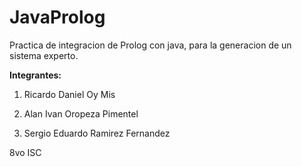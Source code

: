 # JavaProlog
Practica de integracion de Prolog con java, para la generacion de un sistema experto.

__Integrantes:__

1. Ricardo Daniel Oy Mis 

2. Alan Ivan Oropeza Pimentel

3. Sergio Eduardo Ramirez Fernandez


8vo ISC

